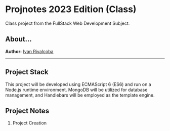 # Projnotes 2023 Edition (Class)
Class project from the FullStack Web Development 
Subject.

## About...
**Author:** [Ivan Rivalcoba](https://about.me/ivanrivalcoba/getstarted)

---

## Project Stack
This project will be developed using ECMAScript 6 (ES6) and run on a Node.js runtime environment. MongoDB will be utilized for database management, and Handlebars will be employed as the template engine.

## Project Notes
1. Project Creation

